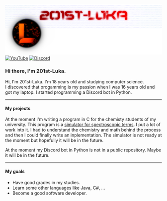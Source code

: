 ![profile banner](/images/banner_github.png)
[![YouTube][youtube_shield]][youtube_url] [![Discord][discord_shield]][discord_url]

### Hi there, I'm 201st-Luka.

Hi, I'm 201st-Luka. I'm 18 years old and studying computer science.   
I discovered that progamming is my passion when I was 16 years old and got my laptop. I started programming a Discord bot in Python.  

---

#### My projects

At the moment I'm writing a program in C for the chemisty students of my university. This program is a [simulator for spectroscopic terms](https://github.com/201st-Luka/SimulatorForSpectroscopicTerms). I put a lot of work into it. 
I had to understand the chemistry and math behind the process and then I could finally write an inplementation. The simulator is not ready at the moment but hopefully it will be in the future.

At the moment my Discord bot in Python is not in a public repository. Maybe it will be in the future. 

---

#### My goals

- Have good grades in my studies.
- Learn some other languages like Java, C#, ...
- Become a good software developer.



<!--variables-->
[youtube_shield]: https://img.shields.io/badge/YouTube-red?logo=youtube&logoColor=white
[youtube_url]: https://www.youtube.com/@201st-luka
[discord_shield]: https://img.shields.io/badge/Discord-blue?logo=discord&logoColor=white
[discord_url]: https://discord.gg/j2PAF9Wru8
